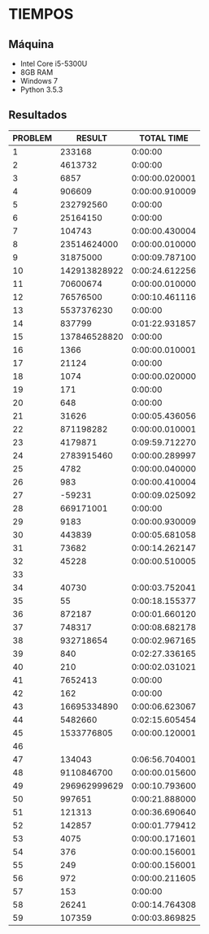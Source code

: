 # TIEMPOS

## Máquina

 * Intel Core i5-5300U
 * 8GB RAM
 * Windows 7
 * Python 3.5.3

## Resultados

|PROBLEM|RESULT|TOTAL TIME|
|-------|------|----------|
|1|233168|0:00:00|
|2|4613732|0:00:00|
|3|6857|0:00:00.020001|
|4|906609|0:00:00.910009|
|5|232792560|0:00:00|
|6|25164150|0:00:00|
|7|104743|0:00:00.430004|
|8|23514624000|0:00:00.010000|
|9|31875000|0:00:09.787100|
|10|142913828922|0:00:24.612256|
|11|70600674|0:00:00.010000|
|12|76576500|0:00:10.461116|
|13|5537376230|0:00:00|
|14|837799|0:01:22.931857|
|15|137846528820|0:00:00|
|16|1366|0:00:00.010001|
|17|21124|0:00:00|
|18|1074|0:00:00.020000|
|19|171|0:00:00|
|20|648|0:00:00|
|21|31626|0:00:05.436056|
|22|871198282|0:00:00.010001|
|23|4179871|0:09:59.712270|
|24|2783915460|0:00:00.289997|
|25|4782|0:00:00.040000|
|26|983|0:00:00.410004|
|27|-59231|0:00:09.025092|
|28|669171001|0:00:00|
|29|9183|0:00:00.930009|
|30|443839|0:00:05.681058|
|31|73682|0:00:14.262147|
|32|45228|0:00:00.510005|
|33|||
|34|40730|0:00:03.752041|
|35|55|0:00:18.155377|
|36|872187|0:00:01.660120|
|37|748317|0:00:08.682178|
|38|932718654|0:00:02.967165|
|39|840|0:02:27.336165|
|40|210|0:00:02.031021|
|41|7652413|0:00:00|
|42|162|0:00:00|
|43|16695334890|0:00:06.623067|
|44|5482660|0:02:15.605454|
|45|1533776805|0:00:00.120001|
|46|||
|47|134043|0:06:56.704001|
|48|9110846700|0:00:00.015600|
|49|296962999629|0:00:10.793600|
|50|997651|0:00:21.888000|
|51|121313|0:00:36.690640|
|52|142857|0:00:01.779412|
|53|4075|0:00:00.171601|
|54|376|0:00:00.156001|
|55|249|0:00:00.156001|
|56|972|0:00:00.211605|
|57|153|0:00:00|
|58|26241|0:00:14.764308|
|59|107359|0:00:03.869825|
